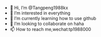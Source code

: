- 👋 Hi, I’m @Tangpeng1988kx
- 👀 I’m interested in everything
- 🌱 I’m currently learning how to use github
- 💞️ I’m looking to collaborate on haha
- 📫 How to reach me,wechat:tp1988000

<!---
Tangpeng1988kx/Tangpeng1988kx is a ✨ special ✨ repository because its `README.md` (this file) appears on your GitHub profile.
You can click the Preview link to take a look at your changes.
--->
